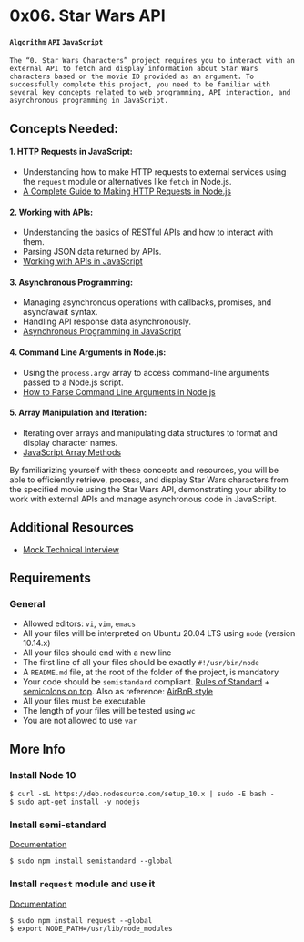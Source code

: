 # 0x06. Star Wars API
#### `Algorithm` `API` `JavaScript`

```
The “0. Star Wars Characters” project requires you to interact with an external API to fetch and display information about Star Wars characters based on the movie ID provided as an argument. To successfully complete this project, you need to be familiar with several key concepts related to web programming, API interaction, and asynchronous programming in JavaScript.
```

## Concepts Needed:
#### 1. HTTP Requests in JavaScript:

* Understanding how to make HTTP requests to external services using the `request` module or alternatives like `fetch` in Node.js.
* [A Complete Guide to Making HTTP Requests in Node.js](https://intranet.alxswe.com/rltoken/iRse23lnV4gAsD9JJTJMMQ)
#### 2. Working with APIs:

* Understanding the basics of RESTful APIs and how to interact with them.
* Parsing JSON data returned by APIs.
* [Working with APIs in JavaScript](https://intranet.alxswe.com/rltoken/KyGS_uB68mLaP5irrH8JVA)
#### 3. Asynchronous Programming:

* Managing asynchronous operations with callbacks, promises, and async/await syntax.
* Handling API response data asynchronously.
* [Asynchronous Programming in JavaScript](https://intranet.alxswe.com/rltoken/tdKMGJrRstCkXSReNfRFpQ)
#### 4. Command Line Arguments in Node.js:

* Using the `process.argv` array to access command-line arguments passed to a Node.js script.
* [How to Parse Command Line Arguments in Node.js](https://intranet.alxswe.com/rltoken/oWBOWJZLF_D9GfOydPz6Kg)
#### 5. Array Manipulation and Iteration:

* Iterating over arrays and manipulating data structures to format and display character names.
* [JavaScript Array Methods](https://intranet.alxswe.com/rltoken/8zdG036OYYvVco_AZTExoA)

By familiarizing yourself with these concepts and resources, you will be able to efficiently retrieve, process, and display Star Wars characters from the specified movie using the Star Wars API, demonstrating your ability to work with external APIs and manage asynchronous code in JavaScript.

## Additional Resources
* [Mock Technical Interview](https://intranet.alxswe.com/rltoken/du6hlPQm6qi4A7eEursNhQ)

## Requirements
### General
* Allowed editors: `vi`, `vim`, `emacs`
* All your files will be interpreted on Ubuntu 20.04 LTS using `node` (version 10.14.x)
* All your files should end with a new line
* The first line of all your files should be exactly `#!/usr/bin/node`
* A `README.md` file, at the root of the folder of the project, is mandatory
* Your code should be `semistandard` compliant. [Rules of Standard](https://intranet.alxswe.com/rltoken/9P3gH5mVdJCEKL87E-IMaA) + [semicolons on top](https://intranet.alxswe.com/rltoken/WjMvQfBMKBdsNUuHyg55Dw). Also as reference: [AirBnB style](https://intranet.alxswe.com/rltoken/Xp81RT-Sfi7uE_kNCSXunw)
* All your files must be executable
* The length of your files will be tested using `wc`
* You are not allowed to use `var`

## More Info
### Install Node 10
```
$ curl -sL https://deb.nodesource.com/setup_10.x | sudo -E bash -
$ sudo apt-get install -y nodejs
```
### Install semi-standard
[Documentation](https://intranet.alxswe.com/rltoken/WjMvQfBMKBdsNUuHyg55Dw)
```
$ sudo npm install semistandard --global
```
### Install `request` module and use it
[Documentation](https://intranet.alxswe.com/rltoken/BWz2gc45S-nZaxEY6GA6Zw)
```
$ sudo npm install request --global
$ export NODE_PATH=/usr/lib/node_modules
```
